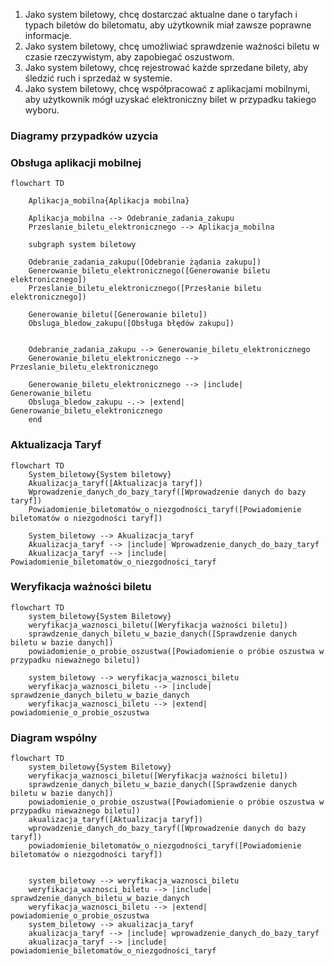 1. Jako system biletowy, chcę dostarczać aktualne dane o taryfach i typach biletów do biletomatu, aby użytkownik miał zawsze poprawne informacje.
2. Jako system biletowy, chcę umożliwiać sprawdzenie ważności biletu w czasie rzeczywistym, aby zapobiegać oszustwom.
3. Jako system biletowy, chcę rejestrować każde sprzedane bilety, aby śledzić ruch i sprzedaż w systemie.
4. Jako system biletowy, chcę współpracować z aplikacjami mobilnymi, aby użytkownik mógł uzyskać elektroniczny bilet w przypadku takiego wyboru.

### Diagramy przypadków uzycia

### Obsługa aplikacji mobilnej
```mermaid
flowchart TD
    
    Aplikacja_mobilna{Aplikacja mobilna}

    Aplikacja_mobilna --> Odebranie_zadania_zakupu
    Przeslanie_biletu_elektronicznego --> Aplikacja_mobilna

    subgraph system biletowy
    
    Odebranie_zadania_zakupu([Odebranie żądania zakupu])
    Generowanie_biletu_elektronicznego([Generowanie biletu elektronicznego])
    Przeslanie_biletu_elektronicznego([Przesłanie biletu elektronicznego])
    
    Generowanie_biletu([Generowanie biletu])
    Obsluga_bledow_zakupu([Obsługa błędów zakupu])


    Odebranie_zadania_zakupu --> Generowanie_biletu_elektronicznego
    Generowanie_biletu_elektronicznego --> Przeslanie_biletu_elektronicznego

    Generowanie_biletu_elektronicznego --> |include| Generowanie_biletu
    Obsluga_bledow_zakupu -.-> |extend| Generowanie_biletu_elektronicznego
    end
```
### Aktualizacja Taryf

```mermaid
flowchart TD
    System_biletowy{System biletowy}
    Akualizacja_taryf([Aktualizacja taryf])
    Wprowadzenie_danych_do_bazy_taryf([Wprowadzenie danych do bazy taryf])
    Powiadomienie_biletomatów_o_niezgodności_taryf([Powiadomienie biletomatów o niezgodności taryf])

    System_biletowy --> Akualizacja_taryf
    Akualizacja_taryf --> |include| Wprowadzenie_danych_do_bazy_taryf
    Akualizacja_taryf --> |include| Powiadomienie_biletomatów_o_niezgodności_taryf
```



### Weryfikacja ważności biletu

```mermaid
flowchart TD
    system_biletowy{System Biletowy}
    weryfikacja_waznosci_biletu([Weryfikacja ważności biletu])
    sprawdzenie_danych_biletu_w_bazie_danych([Sprawdzenie danych biletu w bazie danych])
    powiadomienie_o_probie_oszustwa([Powiadomienie o próbie oszustwa w przypadku nieważnego biletu])
    
    system_biletowy --> weryfikacja_waznosci_biletu
    weryfikacja_waznosci_biletu --> |include| sprawdzenie_danych_biletu_w_bazie_danych
    weryfikacja_waznosci_biletu --> |extend| powiadomienie_o_probie_oszustwa
```

### Diagram wspólny

```mermaid
flowchart TD
    system_biletowy{System Biletowy}
    weryfikacja_waznosci_biletu([Weryfikacja ważności biletu])
    sprawdzenie_danych_biletu_w_bazie_danych([Sprawdzenie danych biletu w bazie danych])
    powiadomienie_o_probie_oszustwa([Powiadomienie o próbie oszustwa w przypadku nieważnego biletu])
    akualizacja_taryf([Aktualizacja taryf])
    wprowadzenie_danych_do_bazy_taryf([Wprowadzenie danych do bazy taryf])
    powiadomienie_biletomatów_o_niezgodności_taryf([Powiadomienie biletomatów o niezgodności taryf])


    system_biletowy --> weryfikacja_waznosci_biletu
    weryfikacja_waznosci_biletu --> |include| sprawdzenie_danych_biletu_w_bazie_danych
    weryfikacja_waznosci_biletu --> |extend| powiadomienie_o_probie_oszustwa
    system_biletowy --> akualizacja_taryf
    akualizacja_taryf --> |include| wprowadzenie_danych_do_bazy_taryf
    akualizacja_taryf --> |include| powiadomienie_biletomatów_o_niezgodności_taryf
```
